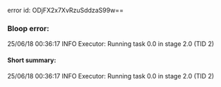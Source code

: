 error id: ODjFX2x7XvRzuSddzaS99w==
### Bloop error:

25/06/18 00:36:17 INFO Executor: Running task 0.0 in stage 2.0 (TID 2)
#### Short summary: 

25/06/18 00:36:17 INFO Executor: Running task 0.0 in stage 2.0 (TID 2)